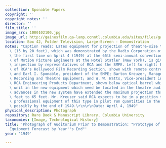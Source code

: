 ```yaml
---
collection: Sponable Papers
copyright: ''
copyright_notes: ''
director: ''
film_title: ''
image_src: 1000102100.jpg
image_url: http://gainesfilm.qa-lamp.ccnmtl.columbia.edu/sites/files/gainesfilm/images/1000102100.jpg
location: Box 42, Folder Television, Large-Screen - Demonstration
notes: "Caption reads: Lates equipment for projection of theatre-size television images\
  \ (15 by 20 feet), which was demonstrated by the Radio Corporation of America for\
  \ the first time on April 4 (1949) at the 65th semi-annual convention of the Society\
  \ of Motion Picture Engineers at the Hotel Statler (New York), is given a pre-showing\
  \ inspection by representatives of RCA and the SMPE. Left to right: Earl Spicer\
  \ of RCA's Hollywood Film Recording Section, shown with remote control console;\
  \ and Earl I. Sponable, president of the SMPE; Barton Kreuzer, Manager of RCA Film\
  \ Recording and Theatre Equipment; and W. W. Watts, Vice-president in charge of\
  \ RCA Engineering Products Department, shown below optical barrel which is the only\
  \ unit in the new equipment which need be located in the theatre auditorium. Engineering\
  \ advances in the new system have extended the maximum projection throw from 40\
  \ feet to 65 feet. Mr. Kreuzer said RCA expects to be in a position to manufacture\
  \ professional equipment of this type in pilot run quantities in the near future,\
  \ possibly by the end of 1949.\r\n\r\nDate: April 4, 1949"
physical_description: Photograph
repository: Rare Book & Manuscript Library, Columbia University
taxonomies: [Image, Technological History]
title: 'Photograph of Auditorium Prior to Demonstration: "Prototype of Theatre TV
  Equipment Forecast by Year''s End"'
year: '1949'

---
```

